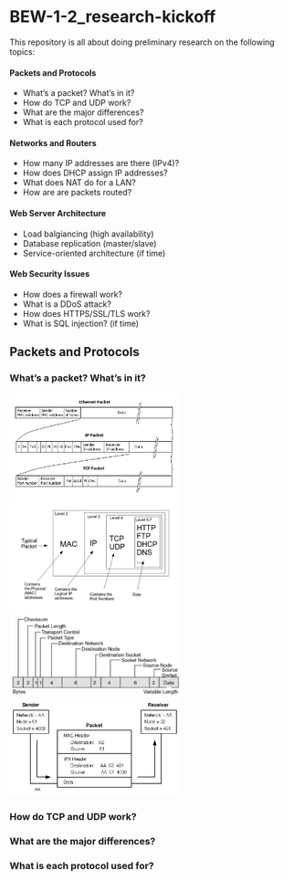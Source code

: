 # BEW-1-2_research-kickoff
This repository is all about doing preliminary research on the following topics:

#### Packets and Protocols
- What’s a packet? What’s in it?
- How do TCP and UDP work?
- What are the major differences?
- What is each protocol used for?

#### Networks and Routers
- How many IP addresses are there (IPv4)?
- How does DHCP assign IP addresses?
- What does NAT do for a LAN?
- How are are packets routed?

#### Web Server Architecture
- Load balgiancing (high availability)
- Database replication (master/slave)
- Service-oriented architecture (if time)

#### Web Security Issues
- How does a firewall work?
- What is a DDoS attack?
- How does HTTPS/SSL/TLS work?
- What is SQL injection? (if time)

## Packets and Protocols
### What’s a packet? What’s in it?
<img src="images/packet-01.gif" width="300"/>
<img src="images/packet-02.jpg" width="300"/>
<img src="images/packet-03.jpg" width="300"/>
<img src="images/packet-04.gif" width="300"/>

### How do TCP and UDP work?


### What are the major differences?


### What is each protocol used for?

